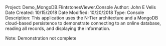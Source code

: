 ﻿Project:        Demo_MongoDB.FlintstonesViewer.Console
Author:         John E Velis
Date Created:   10/15/2018
Date Modified:	10/20/2018
Type:           Console
Description:    This application uses the N-Tier architecture and a MongoDB cloud-based persistence
				to demonstrate connecting to an online database, reading all records, and displaying the information.

Note:			Demonstration not complete